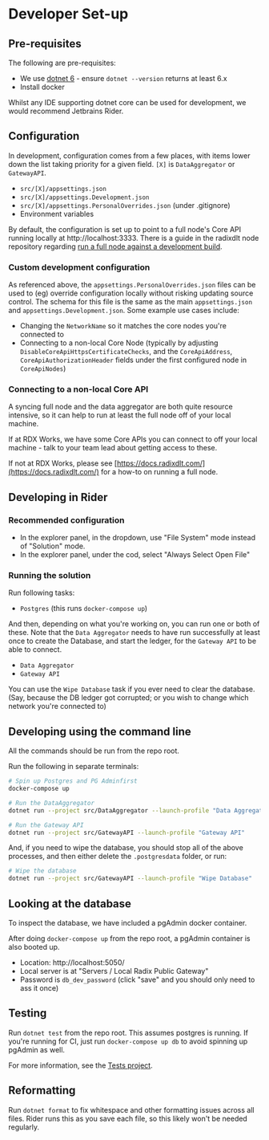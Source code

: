 # Developer Set-up

## Pre-requisites

The following are pre-requisites:
* We use [dotnet 6](https://dotnet.microsoft.com/download/dotnet/6.0) - ensure `dotnet --version` returns at least 6.x
* Install docker

Whilst any IDE supporting dotnet core can be used for development, we would recommend Jetbrains Rider.

## Configuration

In development, configuration comes from a few places, with items lower down the list taking priority for a given field. `[X]` is `DataAggregator` or `GatewayAPI`.

* `src/[X]/appsettings.json`
* `src/[X]/appsettings.Development.json`
* `src/[X]/appsettings.PersonalOverrides.json` (under .gitignore)
* Environment variables


By default, the configuration is set up to point to a full node's Core API running locally at http://localhost:3333. 
There is a guide in the radixdlt node repository regarding [run a full node against a development build](https://github.com/radixdlt/radixdlt/blob/develop/docs/development/run-configurations/connecting-to-a-live-network-in-docker.md).

### Custom development configuration

As referenced above, the `appsettings.PersonalOverrides.json` files can be used to (eg) override configuration locally without risking updating source control. The schema for this file is the same as the main `appsettings.json` and `appsettings.Development.json`. Some example use cases include:

* Changing the `NetworkName` so it matches the core nodes you're connected to
* Connecting to a non-local Core Node (typically by adjusting `DisableCoreApiHttpsCertificateChecks`, and the `CoreApiAddress`, `CoreApiAuthorizationHeader` fields under the first configured node in `CoreApiNodes`)

### Connecting to a non-local Core API

A syncing full node and the data aggregator are both quite resource intensive, so it can help to run at least the full node off of your local machine.

If at RDX Works, we have some Core APIs you can connect to off your local machine - talk to your team lead about getting access to these.

If not at RDX Works, please see [https://docs.radixdlt.com/](https://docs.radixdlt.com/) for a how-to on running a full node.

## Developing in Rider

### Recommended configuration

* In the explorer panel, in the dropdown, use "File System" mode instead of "Solution" mode.
* In the explorer panel, under the cod, select "Always Select Open File"

### Running the solution

Run following tasks:

* `Postgres` (this runs `docker-compose up`)

And then, depending on what you're working on, you can run one or both of these. Note that the `Data Aggregator` needs to have run successfully at least once to create the Database, and start the ledger, for the `Gateway API` to be able to connect.

* `Data Aggregator`
* `Gateway API`

You can use the `Wipe Database` task if you ever need to clear the database. (Say, because the DB ledger got corrupted; or you wish to change which network you're connected to)
## Developing using the command line

All the commands should be run from the repo root.

Run the following in separate terminals:

```bash
# Spin up Postgres and PG Adminfirst
docker-compose up
```

```bash
# Run the DataAggregator
dotnet run --project src/DataAggregator --launch-profile "Data Aggregator"
```

```bash
# Run the Gateway API
dotnet run --project src/GatewayAPI --launch-profile "Gateway API"
```

And, if you need to wipe the database, you should stop all of the above processes, and then either delete the `.postgresdata` folder, or run:

```bash
# Wipe the database
dotnet run --project src/GatewayAPI --launch-profile "Wipe Database"
```

## Looking at the database

To inspect the database, we have included a pgAdmin docker container.

After doing `docker-compose up` from the repo root, a pgAdmin container is also booted up.

* Location: http://localhost:5050/
* Local server is at "Servers / Local Radix Public Gateway"
* Password is `db_dev_password` (click "save" and you should only need to ass it once)

## Testing

Run `dotnet test` from the repo root. This assumes postgres is running. If you're running for CI, just run `docker-compose up db` to avoid spinning up pgAdmin as well.

For more information, see the [Tests project](../../src/Tests).

## Reformatting

Run `dotnet format` to fix whitespace and other formatting issues across all files. Rider runs this as you save each file, so this likely won't be needed regularly.
